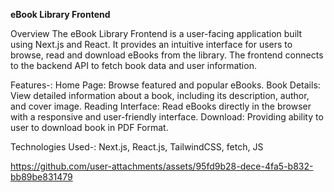 **eBook Library Frontend**

Overview
The eBook Library Frontend is a user-facing application built using Next.js and React. It provides an intuitive interface for users to browse, read and download eBooks from the library. The frontend connects to the backend API to fetch book data and user information.

Features-:
Home Page: Browse featured and popular eBooks.
Book Details: View detailed information about a book, including its description, author, and cover image.
Reading Interface: Read eBooks directly in the browser with a responsive and user-friendly interface.
Download: Providing ability to user to download book in PDF Format.

Technologies Used-:
Next.js, React.js, TailwindCSS, fetch, JS

https://github.com/user-attachments/assets/95fd9b28-dece-4fa5-b832-bb89be831479

